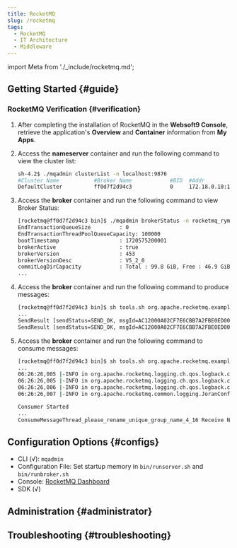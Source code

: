 ```yaml
---
title: RocketMQ
slug: /rocketmq
tags:
  - RocketMQ
  - IT Architecture
  - Middleware
---
```


import Meta from './\_include/rocketmq.md';

<Meta name="meta" />

## Getting Started {#guide}

### RocketMQ Verification {#verification}

1. After completing the installation of RocketMQ in the **Websoft9 Console**, retrieve the application's **Overview** and **Container** information from **My Apps**.

2. Access the **nameserver** container and run the following command to view the cluster list:

   ```bash
   sh-4.2$ ./mqadmin clusterList -n localhost:9876
   #Cluster Name           #Broker Name            #BID  #Addr                  #Version              #InTPS(LOAD)     #OutTPS(LOAD)  #Timer(Progress)        #PCWait(ms)  #Hour         #SPACE    #ACTIVATED
   DefaultCluster          ff0d7f2d94c3            0     172.18.0.10:10911      V5_2_0                 0.00(0,0ms)       0.00(0,0ms)  0-0(0.0w, 0.0, 0.0)               0  477942.14     0.5400          true
   ```

3. Access the **broker** container and run the following command to view Broker Status:

   ```bash
   [rocketmq@ff0d7f2d94c3 bin]$ ./mqadmin brokerStatus -n rocketmq_rymr8-rmqnamesrv:9876 -b localhost:10911
   EndTransactionQueueSize         : 0
   EndTransactionThreadPoolQueueCapacity: 100000
   bootTimestamp                   : 1720575200001
   brokerActive                    : true
   brokerVersion                   : 453
   brokerVersionDesc               : V5_2_0
   commitLogDirCapacity            : Total : 99.8 GiB, Free : 46.9 GiB.
   ...
   ```

4. Access the **broker** container and run the following command to produce messages:

   ```bash
   [rocketmq@ff0d7f2d94c3 bin]$ sh tools.sh org.apache.rocketmq.example.quickstart.Producer
   ...
   SendResult [sendStatus=SEND_OK, msgId=AC12000A02CF7E6CBB7A2FBE0ED003DC, offsetMsgId=AC12000A00002A9F00000000000B1472, messageQueue=MessageQueue [topic=TopicTest, brokerName=ff0d7f2d94c3, queueId=1], queueOffset=751]
   SendResult [sendStatus=SEND_OK, msgId=AC12000A02CF7E6CBB7A2FBE0ED003DD, offsetMsgId=AC12000A00002A9F00000000000B1564, messageQueue=MessageQueue [topic=TopicTest, brokerName=ff0d7f2d94c3, queueId=2], queueOffset=751]
   ```

5. Access the **broker** container and run the following command to consume messages:

   ```bash
   [rocketmq@ff0d7f2d94c3 bin]$ sh tools.sh org.apache.rocketmq.example.quickstart.Consumer
   ...
   06:26:26,005 |-INFO in org.apache.rocketmq.logging.ch.qos.logback.classic.model.processor.RootLoggerModelHandler - Setting level of ROOT logger to INFO
   06:26:26,005 |-INFO in org.apache.rocketmq.logging.ch.qos.logback.core.model.processor.AppenderRefModelHandler - Attaching appender named [DefaultAppender] to Logger[ROOT]
   06:26:26,006 |-INFO in org.apache.rocketmq.logging.ch.qos.logback.core.model.processor.DefaultProcessor@cb0ed20 - End of configuration.
   06:26:26,007 |-INFO in org.apache.rocketmq.common.logging.JoranConfiguratorExt@8e24743 - Registering current configuration as safe fallback point

   Consumer Started
   ...
   ConsumeMessageThread_please_rename_unique_group_name_4_16 Receive New Messages: [MessageExt [brokerName=ff0d7f2d94c3, queueId=1, storeSize=242, queueOffset=863, sysFlag=0, bornTimestamp=1720593053737, bornHost=/172.18.0.10:56962, storeTimestamp=1720593053737, storeHost=/172.18.0.10:10911, msgId=AC12000A00002A9F00000000000CBB84, commitLogOffset=834436, bodyCRC=1149360467, reconsumeTimes=0, preparedTransactionOffset=0, toString()=Message{topic='TopicTest', flag=0, properties={CONSUME_START_TIME=1720593068458, MSG_REGION=DefaultRegion, UNIQ_KEY=AC12000A03057E6CBB7A2FBF1C2901B4, CLUSTER=DefaultCluster, MIN_OFFSET=0, TAGS=TagA, WAIT=true, TRACE_ON=true, MAX_OFFSET=1004}, body=[72, 101, 108, 108, 111, 32, 82, 111, 99, 107, 101, 116, 77, 81, 32, 52, 51, 54], transactionId='null'}]]
   ```

## Configuration Options {#configs}

- CLI (√): `mqadmin`
- Configuration File: Set startup memory in `bin/runserver.sh` and `bin/runbroker.sh`
- Console: [RocketMQ Dashboard](https://rocketmq.apache.org/docs/deploymentOperations/04Dashboard)
- SDK (√)

## Administration {#administrator}

## Troubleshooting {#troubleshooting}
